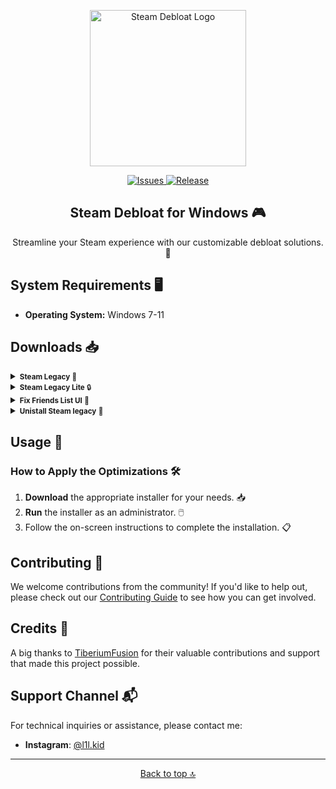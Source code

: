 <p align="center">
  <a href="https://github.com/mtytyx/Steam-Debloat/releases">
    <img src="https://raw.githubusercontent.com/mtytyx/Steam-Debloat/main/assets/logo.webp" alt="Steam Debloat Logo" width="250"/>
  </a>
</p>

<p align="center">
  <a href="https://github.com/mtytyx/Steam-Debloat/issues">
    <img src="https://img.shields.io/github/issues/mtytyx/Steam-Debloat" alt="Issues"/>
  </a>
  <a href="https://github.com/mtytyx/Steam-Debloat/releases">
    <img src="https://img.shields.io/github/v/release/mtytyx/Steam-Debloat" alt="Release"/>
  </a>
</p>

<h2 align="center"><b>Steam Debloat for Windows</b> 🎮</h2>

<p align="center">
  Streamline your Steam experience with our customizable debloat solutions. 🚀
</p>

## System Requirements 🖥️

- **Operating System:** Windows 7-11

## Downloads 📥

<details>
  <summary><small><b>Steam Legacy</b> 🌟</small></summary>
  <p>This version provides a balanced approach to optimizing Steam. It improves performance by reducing background resource usage and removing non-essential components, while maintaining a good level of functionality.</p>

  <ul>
    <li><strong>Functionality:</strong> Optimizes startup time, reduces background resource usage, and removes non-essential elements.</li>
    <li><strong>Advantages:</strong>
      <ul>
        <li>Improved performance with reduced system load. ⚡</li>
        <li>Minimal impact on Steam's core functionality. 👍</li>
        <li>Less frequent user prompts during installation. ⏳</li>
      </ul>
    </li>
    <li><strong>Disadvantages:</strong>
      <ul>
        <li>May not remove all bloatware. 🛠️</li>
        <li>Possible residual components that might still impact performance. 🚧</li>
      </ul>
    </li>
  </ul>
  
  <p>To get started, download and run the <a href="https://github.com/mtytyx/Steam-Debloat/releases/download/v2.4/Installer.bat">Installer.bat</a> 🛠️</p>
</details>

<details>
  <summary><small><b>Steam Legacy Lite</b> 🔒</small></summary>
  <p>This version offers a more aggressive optimization approach, focusing on privacy and minimalism. It removes additional components and features for a leaner Steam client.</p>

  <ul>
    <li><strong>Functionality:</strong> Enhances performance by removing more non-essential features and background services. Designed for a lightweight and efficient Steam experience.</li>
    <li><strong>Advantages:</strong>
      <ul>
        <li>Significant reduction in system resource usage. 🚀</li>
        <li>Faster startup and operation. ⚡</li>
        <li>Cleaner installation with more aggressive removal of unnecessary components. 🧹</li>
      </ul>
    </li>
    <li><strong>Disadvantages:</strong>
      <ul>
        <li>May impact some Steam features or functionalities. ⚠️</li>
        <li>Potential loss of useful features for some users. 🔍</li>
      </ul>
    </li>
  </ul>
  
  <p>To get started, download and run the <a href="https://github.com/mtytyx/Steam-Debloat/releases/download/v2.4/Installer-Lite.bat">Installer-Lite.bat</a> 🛠️</p>
</details>

<details>
  <summary><small><b>Fix Friends List UI</b> 👥</small></summary>
  <p>This option fixes issues with Steam's friends list UI. If you're experiencing problems with the friends list display or functionality, follow these steps to resolve the issue.</p>
  
  <ul>
    <li><strong>Functionality:</strong> Fixes bugs with the Steam friends list UI.</li>
    <li><strong>Steps:</strong>
      <ul>
        <li>Download the <a href="https://github.com/TiberiumFusion/FixedSteamFriendsUI/releases">QuickPatcher_Patch.zip</a> file from GitHub. 📥</li>
        <li>Extract the ZIP file to a folder on your PC. 📂</li>
        <li>Run the <code>FixedSteamFriendsUI.exe</code> file. 🖱️</li>
        <li>Click the <strong>Install Patch</strong> button. ✔️</li>
      </ul>
    </li>
  </ul>
</details>

<details>
  <summary><small><b>Unistall Steam legacy</b> 🔄</small></summary>
  <p>If you need to force Steam to update to the latest version, or revert changes made by the debloat process, you can use the following method.</p>

  <ul>
    <li><strong>Functionality:</strong> Forces Steam to update to the latest version and restores any files altered by debloat modifications.</li>
    <li><strong>Steps:</strong>
      <ul>
        <li>Download the <a href="https://github.com/mtytyx/Steam-Debloat/releases/download/v2.4/Unistall-Steam-Legacy.bat">Unistall Steam Legacy</a> file from GitHub. 📥</li>
        <li>Run the <code>Unistall Steam Legacy</code> as an administrator. 🖱️</li>
        <li>This will force Steam to update and revert any debloat modifications. ✔️</li>
      </ul>
    </li>
  </ul>
</details>

## Usage 🚀

### How to Apply the Optimizations 🛠️

1. **Download** the appropriate installer for your needs. 📥
2. **Run** the installer as an administrator. 🖱️
3. Follow the on-screen instructions to complete the installation. 📋

## Contributing 🤝

We welcome contributions from the community! If you'd like to help out, please check out our [Contributing Guide](https://github.com/mtytyx/Steam-Debloat/blob/main/assets/CONTRIBUTING.md) to see how you can get involved.

## Credits 🙏

A big thanks to [TiberiumFusion](https://github.com/TiberiumFusion) for their valuable contributions and support that made this project possible.

## Support Channel 📬

For technical inquiries or assistance, please contact me:
- **Instagram**: [@l1l.kid](https://www.instagram.com/l1l.kid/)
---
<p align="center">
  <a href="#top">Back to top 🔝</a>
</p>
